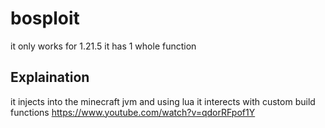 # bosploit
it only works for 1.21.5 it has 1 whole function

## Explaination
it injects into the minecraft jvm and using lua it interects with custom build functions 
https://www.youtube.com/watch?v=qdorRFpof1Y
